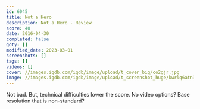 ```yaml
---
id: 6045
title: Not a Hero
description: Not a Hero - Review
score: 40
date: 2016-04-30
completed: false
goty: []
modified_date: 2023-03-01
screenshots: []
tags: []
videos: []
cover: //images.igdb.com/igdb/image/upload/t_cover_big/co2gjr.jpg
image: //images.igdb.com/igdb/image/upload/t_screenshot_huge/kwrlq6atn3mcj3nilgey.jpg
---
```

Not bad. But, technical difficulties lower the score. No video options? Base resolution that is non-standard?